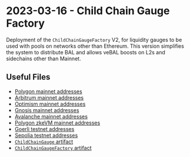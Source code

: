 # 2023-03-16 - Child Chain Gauge Factory

Deployment of the `ChildChainGaugeFactory` V2, for liquidity gauges to be used with pools on networks other than Ethereum.
This version simplifies the system to distribute BAL and allows veBAL boosts on L2s and sidechains other than Mainnet.

## Useful Files

- [Polygon mainnet addresses](./output/polygon.json)
- [Arbitrum mainnet addresses](./output/arbitrum.json)
- [Optimism mainnet addresses](./output/optimism.json)
- [Gnosis mainnet addresses](./output/gnosis.json)
- [Avalanche mainnet addresses](./output/avalanche.json)
- [Polygon zkeVM mainnet addresses](./output/zkevm.json)
- [Goerli testnet addresses](./output/goerli.json)
- [Sepolia testnet addresses](./output/sepolia.json)
- [`ChildChainGauge` artifact](./artifact/ChildChainGauge.json)
- [`ChildChainGaugeFactory` artifact](./artifact/ChildChainGaugeFactory.json)
